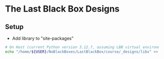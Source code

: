 # The Last Black Box Designs

## Setup
- Add library to "site-packages"
```bash
# On Host (current Python version 3.12.7, assuming LBB virtual environment)
echo "/home/${USER}/NoBlackBoxes/LastBlackBox/course/_designs/libs" >> /home/${USER}/NoBlackBoxes/LastBlackBox/_tmp/LBB/lib/python3.12/site-packages/LBB.pth
```